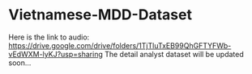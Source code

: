 # Vietnamese-MDD-Dataset

Here is the link to audio: https://drive.google.com/drive/folders/1TjTluTxEB99QhGFTYFWb-vEdWXM-lyKJ?usp=sharing
The detail analyst dataset will be updated soon...

